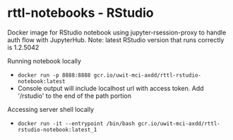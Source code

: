 # rttl-notebooks - RStudio
Docker image for RStudio notebook using jupyter-rsession-proxy to handle auth flow with JupyterHub. Note: latest RStudio version that runs correctly is 1.2.5042

Running notebook locally
- `docker run -p 8888:8888 gcr.io/uwit-mci-axdd/rttl-rstudio-notebook:latest`
- Console output will include localhost url with access token. Add '/rstudio' to the end of the path portion

Accessing server shell locally
- `docker run -it --entrypoint /bin/bash gcr.io/uwit-mci-axdd/rttl-rstudio-notebook:latest_1`
